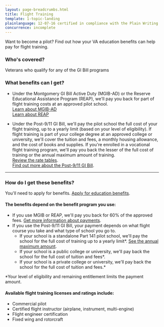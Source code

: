 ```yaml
---
layout: page-breadcrumbs.html
title: Flight Training
template: 1-topic-landing
plainlanguage: 12-07-16 certified in compliance with the Plain Writing Act
concurrence: incomplete
---
```


Want to become a pilot? Find out how your VA education benefits can help pay for flight training.

<div class="call-out" markdown="1">

### Who's covered?

Veterans who qualify for any of the GI Bill programs
</div>

### What benefits can I get? 

- Under the Montgomery GI Bill Active Duty (MGIB-AD) or the Reserve Educational Assistance Program (REAP), we'll pay you back for part of flight training costs at an approved pilot school.<br>
[Learn about MGIB-AD](/education/gi-bill/montgomery-active-duty/)<br>
[Learn about REAP](/education/other-educational-assistance-programs/reap/)

- Under the Post-9/11 GI Bill, we'll pay the pilot school the full cost of your flight training, up to a yearly limit (based on  your level of eligibility). If flight training is part of your college degree at an approved college or university, we'll cover the tuition and fees, a monthly housing allowance, and the cost of books and supplies. If you're enrolled in a vocational flight training program, we'll pay you back the lesser of the full cost of training or the annual maximum amount of training.<br>
[Review the rate tables](http://www.benefits.va.gov/gibill/resources/benefits_resources/rate_tables.asp).<br> 
[Find out more about the Post-9/11 GI Bill](/education/gi-bill/post-9-11/). 

------

### How do I get these benefits? 

You'll need to apply for benefits. [Apply for education benefits](/education/apply-for-education-benefits/).

#### The benefits depend on the benefit program you use:

- If you use MGIB or REAP, we'll pay you back for 60% of the approved fees. [Get more information about payments](http://www.benefits.va.gov/gibill/resources/benefits_resources/rate_tables.asp).
- If you use the Post-9/11 GI Bill, your payment depends on what flight course you take and what type of school you go to.
    - If your school is a standalone Part 141 pilot school, we'll pay the school for the full cost of training up to a yearly limit*. [See the annual maximum amount](http://www.benefits.va.gov/gibill/resources/benefits_resources/rate_tables.asp).
    - If your school is a public college or university, we'll pay back the school for the full cost of tuition and fees*. 
    - If your school is a private college or university, we'll pay back the school for the full cost of tuition and fees.*

*Your level of eligibility and remaining entitlement limits the payment amount.

#### Available flight training licenses and ratings include:

- Commercial pilot
- Certified flight instructor (airplane, instrument, multi-engine)
- Flight engineer certification
- Fixed wing and rotorcraft



